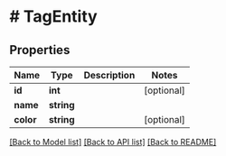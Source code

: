 # # TagEntity

## Properties

Name | Type | Description | Notes
------------ | ------------- | ------------- | -------------
**id** | **int** |  | [optional]
**name** | **string** |  |
**color** | **string** |  | [optional]

[[Back to Model list]](../../README.md#models) [[Back to API list]](../../README.md#endpoints) [[Back to README]](../../README.md)
